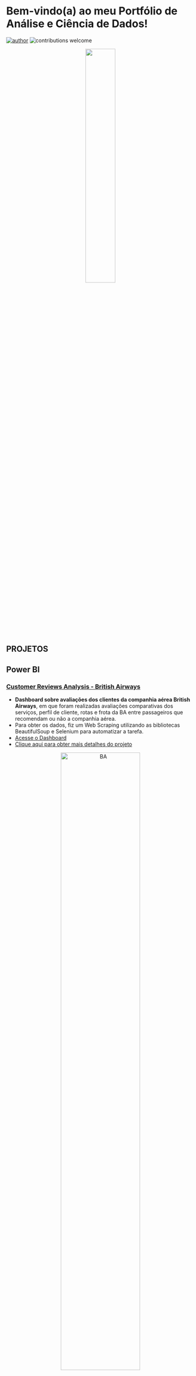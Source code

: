 # Bem-vindo(a) ao meu Portfólio de Análise e Ciência de Dados!
[![author](https://img.shields.io/badge/author-henriquewfranco-red.svg)](https://www.linkedin.com/in/henriquewfranco/) ![contributions welcome](https://img.shields.io/badge/contributions-welcome-brightgreen.svg?style=flat)

<p align="center">
  <img src="https://github.com/HenriqueWF/Portfolio/assets/86746927/2e663706-31cc-48f8-9bb5-42f4678eb72f" width=40%>
</p>

## **PROJETOS**

## **Power BI**

### [**Customer Reviews Analysis - British Airways**](https://github.com/HenriqueWF/PBI_BA/tree/main)
 - **Dashboard sobre avaliações dos clientes da companhia aérea British Airways**, em que foram realizadas avaliações comparativas dos serviços, perfil de cliente, rotas e frota da BA entre passageiros que recomendam ou não a companhia aérea.
 - Para obter os dados, fiz um Web Scraping utilizando as bibliotecas BeautifulSoup e Selenium para automatizar a tarefa.
 - [Acesse o Dashboard](https://app.powerbi.com/view?r=eyJrIjoiODkxNmRiMTktMjI3MC00MTRiLTkxNjMtNTA3YTZjYjI3NTQ1IiwidCI6ImM5YWFjMGZmLWQ1Y2MtNDRhMi05NjIyLWNkMmVlZmQ5Zjk4MiJ9)
 - [Clique aqui para obter mais detalhes do projeto](https://github.com/HenriqueWF/PBI_BA/tree/main)
<p align="center">
  <img alt="BA" width="65%" src="https://github.com/HenriqueWF/PBI_BA/assets/86746927/30ffef7d-91a8-4599-ab0e-e861655d73e6">
</p>

### [**Pandemia COVID-19**](https://github.com/HenriqueWF/PBICovid/tree/main)
 - **Dashboard que complementa o meu estudo da COVID-19 (projeto abaixo)**, o qual teve como foco os registros de óbitos e casos confirmados da doença.
 - [Acesse o Dashboard](https://app.powerbi.com/view?r=eyJrIjoiZWNmYTQ0NDYtZTk3Zi00NzZmLThmODktMTg2MDZkYjQxMzA3IiwidCI6ImM5YWFjMGZmLWQ1Y2MtNDRhMi05NjIyLWNkMmVlZmQ5Zjk4MiJ9)
 - [Clique aqui para obter mais detalhes do projeto](https://github.com/HenriqueWF/PBICovid/tree/main)
<p align="center">
  <img alt="Covid-19" width="65%" src="https://github.com/HenriqueWF/PBICovid/assets/86746927/0dba1ada-74a3-46e8-9069-e995c28a2896">
</p>

## **Python:**

### [**Panorama de Casos e Óbitos da COVID-19**](https://github.com/HenriqueWF/covid-19)
 - Realizei uma análise exploratória utilizando Python e bibliotecas de dados com foco nos registros de óbitos e casos da doença.
 - O gráfico abaixo apresenta os países com os mais altos números de óbitos devido à COVID-19.
 - **[Acesse meu estudo para conferir outros achados!](https://github.com/HenriqueWF/covid-19)**
<p align="center">
  <img alt="Covid-19" width="65%" src="https://github.com/HenriqueWF/covid-19/assets/86746927/8bbd3fdf-3e53-4a5e-8ac8-b54402fccb39">
</p>


### [**Análise de Dados da Era dos Pontos Corridos da Série A do Campeonato Brasileiro**](https://github.com/HenriqueWF/Serie_A_Campeonato_Brasileiro/tree/main)
  - Projeto que ficou em **segundo lugar** na [**Competição da Universidade dos Dados**](https://www.linkedin.com/feed/update/urn:li:activity:7110232010769510400/).
  - Realizei uma análise exploratória utilizando Python e bibliotecas de dados para obter insights sobre desempenho dos clubes na Série A do Brasileirão.
  - Abaixo há exemplos de gráficos que você vai encontrar no projeto.
  - [**Acesse meu estudo para conferir outros achados!**](https://github.com/HenriqueWF/Serie_A_Campeonato_Brasileiro/tree/main)
<p align="center">
  <img alt="Vitórias" width="45%" src="https://github.com/HenriqueWF/Serie_A_Campeonato_Brasileiro/assets/86746927/4e6a1057-25b2-4f8b-8a0d-e29379cba7c8">
  <img alt="Derrotas" width="45%" src="https://github.com/HenriqueWF/Serie_A_Campeonato_Brasileiro/assets/86746927/aa3993ef-e008-4911-8a04-b819fb7b1455">
</p>

### [**Análise de Dados do Airbnb - Havaí**](https://github.com/HenriqueWF/Analise_Dados_Airbnb_Havai/tree/main)
 - Realizei uma análise exploratória com o objetivo de obter informações de preços e distribuição das acomodações desse arquipélago.
 - Abaixo foi verificada a distribuição geoespacial das propriedades do Havaí no Airbnb usando a biblioteca Pydeck.
 - [**Acesse meu estudo para conferir outros achados!**](https://github.com/HenriqueWF/Analise_Dados_Airbnb_Havai/tree/main)
<p align="center">
  <img alt="Hawaii Island" width="65%" src="https://github.com/HenriqueWF/Analise_Dados_Airbnb_Havai/assets/86746927/23699bc9-2663-486a-b349-58cfedf3e9ec">
</p>

### [**British Airways(BA)**](https://github.com/HenriqueWF/British_Airways)
 - **Trabalho em grupo em andamento.**
 - Web Scraping, utilizando Selenium e Beautiful Soup, de feedback de clientes em site de avaliações
<p align="center">
  <img alt="BA" width="50%" src="https://github.com/HenriqueWF/PBI_BA/assets/86746927/60902bda-91d0-4513-b4e7-672e1016661f">
</p>

 - Análise exploratória utilizando Python e bibliotecas de dados para verificar reviews dos clientes
 - Criação de modelo preditivo para identificar clientes com maior propensão de compra de passagens

## **SQL**
### [**Storytelling com SQL — Analisando dados de RH**](https://github.com/HenriqueWF/SQL_RH/tree/main)
 - [**Acesse meu artigo completo no Medium**](https://medium.com/@henriquewfranco/storytelling-com-sql-analisando-dados-de-rh-ce60ec2f3122)
 - Realizei uma análise de uma base de dados de RH apenas utilizando SQL.
 - Meu objetivo foi compreender o que leva os funcionários a saírem da empresa e como melhorar o ambiente de trabalho e a retenção de talentos.
 - Por exemplo, consegui verificar que:
   - A média salarial das pessoas que saíram da empresa é menor do que a média salarial dos funcionários que permaneceram;
<p align="center">
  <img alt="AttNo" width="45%" src="https://github.com/HenriqueWF/Portfolio/assets/86746927/61d62e13-e0d1-42cf-ad21-eabf3f88e0e8">
  <img alt="AttYes" width="50%" src="https://github.com/HenriqueWF/Portfolio/assets/86746927/37806dd9-440d-4a64-a530-ada4d81cd8f3">
</p>
   
   - Funcionários mais jovens (18–29 anos) têm a maior taxa de saída;
<p align="center">
  <img alt="SQL" width="55%" src="https://github.com/HenriqueWF/Portfolio/assets/86746927/03ac575a-5b34-4f73-9f48-83d5b4614818">
</p>

 - A partir dos achados, fiz algumas recomendações de estratégias para serem adotadas pela empresa, a fim de aprimorar a retenção de funcionários.
<p align="center">
  <img alt="SQL" width="55%" src="https://github.com/HenriqueWF/Portfolio/assets/86746927/1518c3bc-1ed6-44c0-bb13-9d07a67a0333">
</p>


## **ARTIGOS**
### [**Mapas Interativos com PyDeck: Visualização de Dados Geoespaciais**](https://medium.com/@henriquewfranco/mapas-interativos-com-pydeck-visualiza%C3%A7%C3%A3o-de-dados-geoespaciais-1bed2f87d203)
 - Artigo publicado no [Data Hackers](https://medium.com/data-hackers); 
 - [**Acesse meu artigo completo no Medium**](https://medium.com/data-hackers/mapas-interativos-com-pydeck-visualiza%C3%A7%C3%A3o-de-dados-geoespaciais-1bed2f87d203)
 - Escrevi um guia de como utilizar a biblioteca PyDeck para Visualização de Dados Geoespaciais.
<p align="center">
  <img alt="Pydeck" width="50%" src="https://github.com/HenriqueWF/Portfolio/assets/86746927/b2ba82c6-e728-4517-bb4f-44169a6b5def">
</p>

### [**Matplotlib e Storytelling com Dados - Pt. I**](https://medium.com/data-hackers/matplotlib-e-storytelling-com-dados-pt-i-48c289943d60)
 - Artigo publicado no [Data Hackers](https://medium.com/data-hackers);
 - [**Acesse meu artigo completo no Medium**](https://medium.com/data-hackers/matplotlib-e-storytelling-com-dados-pt-i-48c289943d60)
 - Escrevi sobre o funcionamento do Matplotlib, em que:
   - Expliquei sobre a hierarquia dessa biblioteca
   - Mostrei as diferenças entre Interface Pyplot e Interface Orientada a Objetos
   - Expus os elementos da anatomia de uma ‘Figure’.
<p align="center">
  <img alt="Pydeck" width="50%" src="https://github.com/HenriqueWF/Portfolio/assets/86746927/5c266b99-ee5d-41ab-bee6-e30f7e9a44ad" href=”https://medium.com/data-hackers/matplotlib-e-storytelling-com-dados-pt-i-48c289943d60”>
</p>

### [**Matplotlib e Storytelling com Dados - Pt. II**](https://medium.com/data-hackers/matplotlib-e-storytelling-com-dados-pt-ii-35e0da269a1e)
 - Artigo publicado no [Data Hackers](https://medium.com/data-hackers);
 - [**Acesse meu artigo completo no Medium**](https://medium.com/data-hackers/matplotlib-e-storytelling-com-dados-pt-ii-35e0da269a1e)
 - Escrevi um passo a passo de como criar um gráfico informativo por meio dessa biblioteca do Python. O texto foi dividido conforme as seis lições que Cole Nussbaumer apresenta em seu livro:
   - 1. Entenda o contexto
   - 2. Escolha uma apresentação visual adequada
   - 3. Elimine a saturação
   - 4. Foque a atenção onde você deseja
   - 5. Pense como um designer
   - 6. Conte uma história
<p align="center">
  <img alt="Pydeck" width="100%" src="https://github.com/HenriqueWF/Portfolio/assets/86746927/d08e2b6c-c049-4f36-9dc4-067ee5771b9a" >
</p>

### [**Compiladados! — O compilado de materiais da área de dados**](https://medium.com/@henriquewfranco/compiladados-o-compilado-de-materiais-da-%C3%A1rea-de-dados-0e59c5609e6e)
 - [**Acesse meu artigo completo no Medium**](https://medium.com/@henriquewfranco/compiladados-o-compilado-de-materiais-da-%C3%A1rea-de-dados-0e59c5609e6e)
 - Fiz um compilado de materiais e indicações de conteúdos GRATUITOS ou com PREÇOS ACESSÍVEIS para ajudar pessoas que estão migrando de carreira e/ou estejam iniciando nos estudos de Análise e Ciência de Dados. 
<p align="center">
  <img alt="Compiladados" width="50%" src="https://github.com/HenriqueWF/Portfolio/assets/86746927/e41e927f-41c0-4f46-9827-b6c31ebe221d">
</p>

## **SOBRE**
Olá! Prazer, sou o Henrique Franco. 

Possuo experiência profissional com gestão de TI e análise de dados, além de mais de dois anos dedicados ao suporte de infraestrutura de TI.

Sou formado em Ciências Biológicas pela PUCPR e tive a honra de receber o **Prêmio Marcelino Champagnat de melhor desempenho acadêmico do curso**. Ao longo da graduação, realizei diversas análises de dados de experimentos, o que proporcionou o desenvolvimento de minhas habilidades analíticas.

Todavia, embora minha trajetória profissional tenha começado na Biologia, em 2021 realizei uma transição de carreira para a área de tecnologia. Comecei como suporte de infraestrutura e, posteriormente, assumi a posição de Gestor de TI.

Na gestão, liderei a implementação de análise de dados na empresa. Uma de minhas responsabilidades foi realizar o monitoramento de chamados, coletando e analisando dados com Excel e Power BI.

Além disso, possuo conhecimentos nas linguagens de programação SQL e Python, com projetos usando bibliotecas como Pandas, Numpy, Matplotlib, Seaborn e Scikit-learn. E, também, tenho sólida experiência em ferramentas como Power BI e Excel. 

## CONTATO
Se você tiver alguma pergunta, comentário ou desejar entrar em contato comigo, sinta-se à vontade para fazê-lo por meio dos links abaixo:

**Links para me acharem:**
* [LinkedIn](https://www.linkedin.com/in/henriquewfranco/)
* [Kaggle](https://www.kaggle.com/henriquewfranco)
* [Medium](https://medium.com/@henriquewfranco)
* [GitHub](https://github.com/HenriqueWF)

